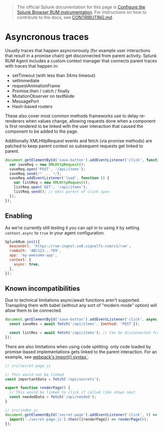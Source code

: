 > The official Splunk documentation for this page is [Configure the Splunk Browser RUM instrumentation](https://quickdraw.splunk.com/redirect/?product=Observability&location=github.rum.configuration&version=current). For instructions on how to contribute to the docs, see [CONTRIBUTING.md](../CONTRIBUTING#documentation.md).

# Asyncronous traces

Usually traces that happen asyncronously (for example user interactions that result in a promise chain) get disconnected from parent activity. Splunk RUM Agent includes a custom context manager that connects parent traces with traces that happen in:

* setTimeout (with less than 34ms timeout)
* setImmediate
* requestAnimationFrame
* Promise.then / catch / finally
* MutationObserver on textNode
* MessagePort
* Hash-based routers

These also cover most common methods frameworks use to delay re-renderers when values change, allowing requests done when a component is first rendered to be linked with the user interaction that caused the component to be added to the page.

Additionally XMLHttpRequest events and fetch (via promise methods) are patched to keep parent context so subsequent requests get linked to parent.

```js
document.getElementById('save-button').addEventListener('click', function () {
  var saveReq = new XMLHttpRequest();
  saveReq.open('POST', '/api/items');
  saveReq.send(/* ... */);
  saveReq.addEventListener('load', function () {
    var listReq = new XMLHttpRequest();
    listReq.open('GET', '/api/items');
    listReq.send(); // Gets parent of click span
  });
});
```

## Enabling

As we're currently still testing it you can opt in to using it by setting `context.async` to `true` in your agent configuration.

```js
SplunkRum.init({
  beaconUrl: 'https://rum-ingest.us0.signalfx.com/v1/rum',
  rumAuth: 'ABC123...789',
  app: 'my-awesome-app',
  context: {
    async: true,
  },
});
```

## Known incompatibilities

Due to technical limitations async/await functions aren't supported. Transpiling them with babel (without any sort of "modern mode" option) will allow them to be connected.

```js
document.getElementById('save-button').addEventListener('click', async () => {
  const saveRes = await fetch('/api/items', {method: 'POST'});

  const listRes = await fetch('/api/items'); // Can be disconnected from click event when not transpiled
});
```

There are also limitations when using code splitting: only code loaded by promise-based implementations gets linked to the parent interaction. For an example, see [webpack's ìmport() syntax`](https://webpack.js.org/guides/code-splitting/#dynamic-imports).

```js
// src/secret-page.js

// This would not be linked
const importantData = fetch('/api/secrets');

export function renderPage() {
  // This would be linked to click if called like shown next
  const neededData = fetch('/api/needed');
}

// src/index.js
document.getElementById('secret-page').addEventListener('click', () => {
  import('./secret-page.js').then(({renderPage}) => renderPage());
});
```
